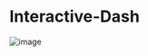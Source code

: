 # Interactive-Dash

![image](https://github.com/MondeCok/Interactive-Dash/assets/85346729/f006241a-401a-49fb-b65f-fd8a56138db7)